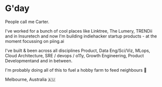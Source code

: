 # G'day

People call me Carter.

I've worked for a bunch of cool places like Linktree, The Lumery, TRENDii and in Insuretech and now I'm building indiehacker startup products - at the moment focussing on piing.ai 

I've built & been across all disciplines Product, Data Eng/Sci/Viz, MLops, Cloud Architecture, SRE / devops / o11y, Growth Engineering, Product Developmentand and in between.

I'm probably doing all of this to fuel a hobby farm to feed neighbours 🐄

Melbourne, Australia 🇦🇺
